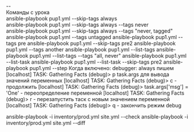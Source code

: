 --  
Команды с урока  
ansible-playbook pup1.yml --skip-tags always  
ansible-playbook pup1.yml --skip-tags always --tags never  
ansible-playbook pup1.yml --skip-tags always --tags "never, tagged"
ansible-playbook pup1.yml --tags untagged
ansible-playbook pup1.yml --tags pre
ansible-playbook pup1.yml --skip-tags pre2
ansible-playbook pup1.yml --tags another
ansible-playbook pup1.yml --list-tags
ansible-playbook pup1.yml --list-tags --tags "all, never"
ansible-playbook pup1.yml --list-task
ansible-playbook pup1.yml --list-task --skip-tags pre2
ansible-playbook pup1.yml --step
Когда включено:   debugger: always
    пишем [localhost] TASK: Gathering Facts (debug)> p task.args для вывода значений переменных
    [localhost] TASK: Gathering Facts (debug)> с - продолжить
    [localhost] TASK: Gathering Facts (debug)> task.args['msg'] = 'One' - переопределение переменной
    [localhost] TASK: Gathering Facts (debug)> r - перезапустить таск с новым значением переменной
    [localhost] TASK: Gathering Facts (debug)> q - закончить режим debug

ansible-playbook -i inventory/prod.yml site.yml --check
ansible-playbook -i inventory/prod.yml site.yml --diff